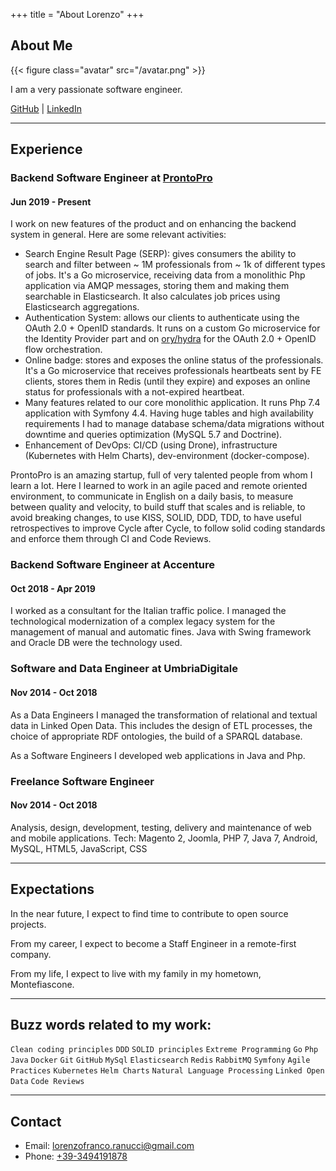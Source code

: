 +++
title = "About Lorenzo"
+++

## About Me

{{< figure class="avatar" src="/avatar.png" >}}

I am a very passionate software engineer.

[GitHub](https://github.com/lorenzoranucci) | [LinkedIn](https://www.linkedin.com/in/lorenzo-franco-ranucci-859416b2/)

---

## Experience

### Backend Software Engineer at [ProntoPro](https://prontopro.it)
#### Jun 2019 - Present

I work on new features of the product and on enhancing the backend system in general. Here are some relevant activities:

- Search Engine Result Page (SERP): gives consumers the ability to search and filter between ~ 1M professionals from ~ 1k of different types of jobs. It's a Go microservice, receiving data from a monolithic Php application via AMQP messages, storing them and making them searchable in Elasticsearch. It also calculates job prices using Elasticsearch aggregations.
- Authentication System: allows our clients to authenticate using the OAuth 2.0 + OpenID standards. It runs on a custom Go microservice for the Identity Provider part and on [ory/hydra](https://github.com/ory/hydra) for the OAuth 2.0 + OpenID flow orchestration.
- Online badge: stores and exposes the online status of the professionals. It's a Go microservice that receives professionals heartbeats sent by FE clients, stores them in Redis (until they expire) and exposes an online status for professionals with a not-expired heartbeat.
- Many features related to our core monolithic application. It runs Php 7.4 application with Symfony 4.4. Having huge tables and high availability requirements I had to manage database schema/data migrations without downtime and queries optimization (MySQL 5.7 and Doctrine).
- Enhancement of DevOps: CI/CD (using Drone), infrastructure (Kubernetes with Helm Charts), dev-environment (docker-compose).

ProntoPro is an amazing startup, full of very talented people from whom I learn a lot. Here I learned to work in an agile paced and remote oriented environment, to communicate in English on a daily basis, to measure between quality and velocity, to build stuff that scales and is reliable, to avoid breaking changes, to use KISS, SOLID, DDD, TDD, to have useful retrospectives to improve Cycle after Cycle, to follow solid coding standards and enforce them through CI and Code Reviews.

### Backend Software Engineer at Accenture
#### Oct 2018 - Apr 2019
I worked as a consultant for the Italian traffic police. I managed the technological modernization of a complex legacy system for the management of manual and automatic fines. Java with Swing framework and Oracle DB were the technology used.

### Software and Data Engineer at UmbriaDigitale
#### Nov 2014 - Oct 2018

As a Data Engineers I managed the transformation of relational and textual data in Linked Open Data. This includes the design of ETL processes, the choice of appropriate RDF ontologies, the build of a SPARQL database.

As a Software Engineers I developed web applications in Java and Php.

### Freelance Software Engineer
#### Nov 2014 - Oct 2018

Analysis, design, development, testing, delivery and maintenance of web and mobile applications.
Tech: Magento 2, Joomla, PHP 7, Java 7, Android, MySQL, HTML5, JavaScript, CSS

---
## Expectations

In the near future, I expect to find time to contribute to open source projects.

From my career, I expect to become a Staff Engineer in a remote-first company.

From my life, I expect to live with my family in my hometown, Montefiascone.

---

## Buzz words related to my work:

`Clean coding principles` `DDD` `SOLID principles` `Extreme Programming` `Go` `Php` `Java` `Docker` `Git` `GitHub` `MySql` `Elasticsearch` `Redis` `RabbitMQ` `Symfony` `Agile Practices` `Kubernetes` `Helm Charts` `Natural Language Processing` `Linked Open Data` `Code Reviews` 

---

## Contact

* Email: [lorenzofranco.ranucci@gmail.com](mailto:lorenzofranco.ranucci@gmail.com)
* Phone: [+39-3494191878](tel:+39-3494191878)